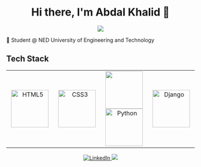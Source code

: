 <body>
  <div align="center">
    <h1> Hi there, I'm Abdal Khalid 👋</h1>
  </div>

  <p align="center">
    <a href="https://github.com/abdalkhalid">
      <img src="https://readme-typing-svg.herokuapp.com/?lines=WordPress+Developer;Django+Developer&font=Roboto&size=26&duration=3500&pause=500&center=true&width=500&height=50&color=eab676">
    </a>
  </p>

  🤵 Student @ NED University of Engineering and Technology

  <h2>Tech Stack</h2>

  <table width="100">
    <tr>
      <td align="center" width="200">
        <img src="https://www.w3.org/html/logo/downloads/HTML5_Logo_256.png" width="100" alt="HTML5">
      </td>
      <td align="center" width="200">
        <img src="https://upload.wikimedia.org/wikipedia/commons/6/62/CSS3_logo.svg" width="100" alt="CSS3">
      </td>
      <td align="center" width="200">
        <img src="https://upload.wikimedia.org/wikipedia/commons/8/81/WordPress_blue_logo.png" width="100>
      </td>
      <td align="center" width="200">
        <img src="https://upload.wikimedia.org/wikipedia/commons/c/c3/Python-logo-notext.svg" width="100" alt="Python">
      </td>
      <td align="center" width="200">
        <img src="https://static.djangoproject.com/img/logos/django-logo-negative.png" width="100" alt="Django">
      </td>
    </tr>
  </table>

  <p align="center">
    <a href="https://www.linkedin.com/in/abdalshykh" target="_blank">
      <img src="https://img.shields.io/badge/LinkedIn-Abdal%20Khalid-0077B5?style=flat&logo=linkedin&logoColor=white" alt="LinkedIn">
    </a>
    <a href="mailto:abdalkhaid11@gmail.com"><img src="https://img.shields.io/badge/abdalkhalid11@gmail.com-D14836?style=flat&logo=Gmail&logoColor=white"/></a>
  </p>
</body>
